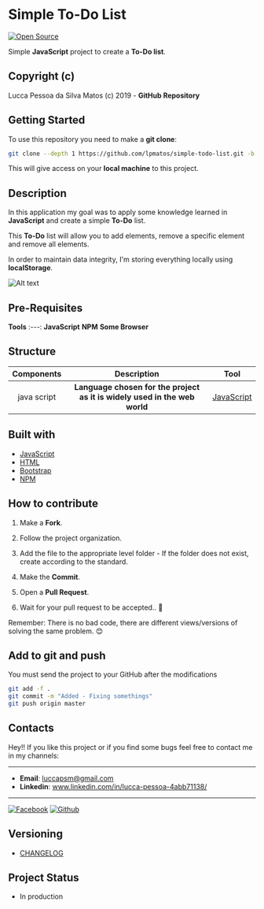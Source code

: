 Simple To-Do List
============

[![Open Source](https://badges.frapsoft.com/os/v1/open-source.svg?v=102)](https://github.com/lpmatos)

Simple **JavaScript** project to create a **To-Do list**.

## Copyright (c)

Lucca Pessoa da Silva Matos (c) 2019 - **GitHub Repository**

## Getting Started

To use this repository you need to make a **git clone**:

```bash
git clone --depth 1 https://github.com/lpmatos/simple-todo-list.git -b master
```

This will give access on your **local machine** to this project.

## Description 

In this application my goal was to apply some knowledge learned in **JavaScript** and create a simple **To-Do** list. 

This **To-Do** list will allow you to add elements, remove a specific element and remove all elements.

In order to maintain data integrity, I'm storing everything locally using **localStorage**.

![Alt text](docs/TO-DOpng?raw=true "To-Do List")

## Pre-Requisites

**Tools**
:---:
**JavaScript**
**NPM**
**Some Browser**

## Structure

**Components** | **Description** | **Tool**
:---: | :---: | :---:
java script | **Language chosen for the project as it is widely used in the web world** | [JavaScript](https://developer.mozilla.org/pt-BR/docs/Aprender/JavaScript)

## Built with

- [JavaScript](https://developer.mozilla.org/pt-BR/docs/Aprender/JavaScript)
- [HTML](https://www.w3schools.com/html/)
- [Bootstrap](https://getbootstrap.com/)
- [NPM](https://www.npmjs.com/)

## How to contribute

1. Make a **Fork**.

2. Follow the project organization.

3. Add the file to the appropriate level folder - If the folder does not exist, create according to the standard.

4. Make the **Commit**.

5. Open a **Pull Request**.

6. Wait for your pull request to be accepted.. 🚀

Remember: There is no bad code, there are different views/versions of solving the same problem. 😊

## Add to git and push

You must send the project to your GitHub after the modifications

```bash
git add -f .
git commit -m "Added - Fixing somethings"
git push origin master
```

## Contacts

Hey!! If you like this project or if you find some bugs feel free to contact me in my channels:

---

* **Email**: luccapsm@gmail.com
* **Linkedin**: www.linkedin.com/in/lucca-pessoa-4abb71138/

---

[![Facebook](https://github.frapsoft.com/social/facebook.png)](https://www.facebook.com/lucca.pessoa.9)
[![Github](https://github.frapsoft.com/social/github.png)](https://github.com/lpmatos)

## Versioning

- [CHANGELOG](CHANGELOG.md)

## Project Status

* In production